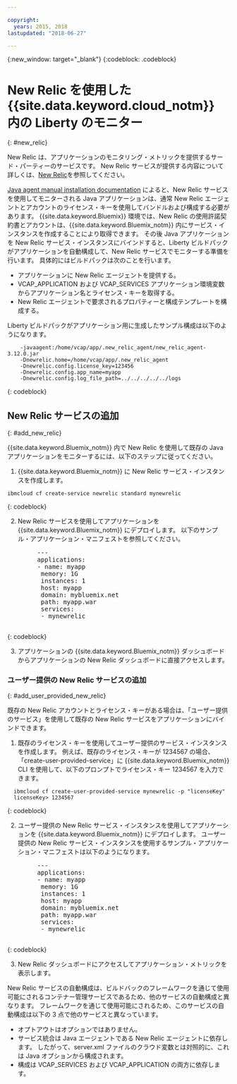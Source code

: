 ```yaml
---

copyright:
  years: 2015, 2018
lastupdated: "2018-06-27"

---
```


{:new_window: target="_blank"}
{:codeblock: .codeblock}

# New Relic を使用した {{site.data.keyword.cloud_notm}} 内の Liberty のモニター
{: #new_relic}

New Relic は、アプリケーションのモニタリング・メトリックを提供するサード・パーティーのサービスです。 New Relic サービスが提供する内容について詳しくは、[New
Relic](http://newrelic.com/java)を参照してください。

[Java agent manual installation documentation](https://docs.newrelic.com/docs/agents/java-agent/installation/java-agent-manual-installation) によると、New Relic サービスを使用してモニターされる Java アプリケーションは、通常 New Relic エージェントとアカウントのライセンス・キーを使用してバンドルおよび構成する必要があります。 {{site.data.keyword.Bluemix}} 環境では、New Relic の使用許諾契約書とアカウントは、{{site.data.keyword.Bluemix_notm}} 内にサービス・インスタンスを作成することにより取得できます。 その後 Java アプリケーションを New Relic サービス・インスタンスにバインドすると、Liberty ビルドパックがアプリケーションを自動構成して、New Relic サービスでモニターする準備を行います。
具体的にはビルドパックは次のことを行います。

* アプリケーションに New Relic エージェントを提供する。
* VCAP_APPLICATION および VCAP_SERVICES アプリケーション環境変数からアプリケーション名とライセンス・キーを取得する。
* New Relic エージェントで要求されるプロパティーと構成テンプレートを構成する。

Liberty ビルドパックがアプリケーション用に生成したサンプル構成は以下のようになります。

```
    -javaagent:/home/vcap/app/.new_relic_agent/new_relic_agent-3.12.0.jar
    -Dnewrelic.home=/home/vcap/app/.new_relic_agent
    -Dnewrelic.config.license_key=123456
    -Dnewrelic.config.app_name=myapp
    -Dnewrelic.config.log_file_path=../../../../../logs
```
{: codeblock}

## New Relic サービスの追加
{: #add_new_relic}

{{site.data.keyword.Bluemix_notm}} 内で New Relic を使用して既存の Java アプリケーションをモニターするには、以下のステップに従ってください。
1. {{site.data.keyword.Bluemix_notm}} に New Relic サービス・インスタンスを作成します。

  ```
  ibmcloud cf create-service newrelic standard mynewrelic
  ```
  {: codeblock}

2. New Relic サービスを使用してアプリケーションを {{site.data.keyword.Bluemix_notm}} にデプロイします。  以下のサンプル・アプリケーション・マニフェストを参照してください。

  <pre>
        &dash;&dash;&dash;
        applications:
        - name: myapp
         memory: 1G
         instances: 1
         host: myapp
         domain: mybluemix.net
         path: myapp.war
         services:
         - mynewrelic
  </pre>
  {: codeblock}

3. アプリケーションの {{site.data.keyword.Bluemix_notm}} ダッシュボードからアプリケーションの New Relic ダッシュボードに直接アクセスします。

### ユーザー提供の New Relic サービスの追加
{: #add_user_provided_new_relic}

既存の New Relic アカウントとライセンス・キーがある場合は、「ユーザー提供のサービス」を使用して既存の New Relic サービスをアプリケーションにバインドできます。

1. 既存のライセンス・キーを使用してユーザー提供のサービス・インスタンスを作成します。  例えば、既存のライセンス・キーが 1234567 の場合、「create-user-provided-service」に {{site.data.keyword.Bluemix_notm}} CLI を使用して、以下のプロンプトでライセンス・キー 1234567 を入力できます。

  ```
    ibmcloud cf create-user-provided-service mynewrelic -p "licenseKey"
    licenseKey> 1234567
  ```
  {: codeblock}

2. ユーザー提供の New Relic サービス・インスタンスを使用してアプリケーションを {{site.data.keyword.Bluemix_notm}} にデプロイします。  ユーザー提供の New Relic サービス・インスタンスを使用するサンプル・アプリケーション・マニフェストは以下のようになります。
  <pre>
        &dash;&dash;&dash;
        applications:
        - name: myapp
         memory: 1G
         instances: 1
         host: myapp
         domain: mybluemix.net
         path: myapp.war
         services:
         - mynewrelic
  </pre>
  {: codeblock}

3. New Relic ダッシュボードにアクセスしてアプリケーション・メトリックを表示します。

New Relic サービスの自動構成は、ビルドバックのフレームワークを通じて使用可能にされるコンテナー管理サービスであるため、他のサービスの自動構成と異なります。  フレームワークを通じて使用可能にされるため、このサービスの自動構成は以下の 3 点で他のサービスと異なっています。
* オプトアウトはオプションではありません。
* サービス統合は Java エージェントである New Relic エージェントに依存します。 したがって、server.xml ファイルのクラウド変数とは対照的に、これは Java オプションから構成されます。
* 構成は VCAP_SERVICES および VCAP_APPLICATION の両方に依存します。
